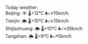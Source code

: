 Today weather:  
Beijing: ☀️   🌡️+12°C 🌬️↘15km/h  
Tianjin: 🌦   🌡️+10°C 🌬️↓15km/h  
Shijiazhuang: 🌦   🌡️+10°C 🌬️↘26km/h  
Tangshan: 🌦   🌡️+9°C 🌬️↗5km/h  
